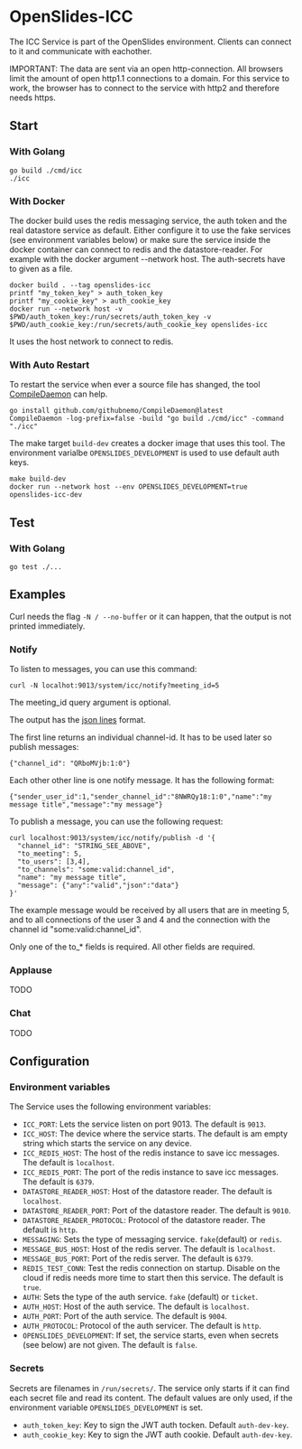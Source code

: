 # OpenSlides-ICC

The ICC Service is part of the OpenSlides environment. Clients can connect to it
and communicate with eachother.

IMPORTANT: The data are sent via an open http-connection. All browsers limit the
amount of open http1.1 connections to a domain. For this service to work, the
browser has to connect to the service with http2 and therefore needs https.


## Start

### With Golang

```
go build ./cmd/icc
./icc
```

### With Docker

The docker build uses the redis messaging service, the auth token and the real
datastore service as default. Either configure it to use the fake services (see
environment variables below) or make sure the service inside the docker
container can connect to redis and the datastore-reader. For example with the
docker argument --network host. The auth-secrets have to given as a file.

```
docker build . --tag openslides-icc
printf "my_token_key" > auth_token_key 
printf "my_cookie_key" > auth_cookie_key
docker run --network host -v $PWD/auth_token_key:/run/secrets/auth_token_key -v $PWD/auth_cookie_key:/run/secrets/auth_cookie_key openslides-icc
```

It uses the host network to connect to redis.


### With Auto Restart

To restart the service when ever a source file has shanged, the tool
[CompileDaemon](https://github.com/githubnemo/CompileDaemon) can help.

```
go install github.com/githubnemo/CompileDaemon@latest
CompileDaemon -log-prefix=false -build "go build ./cmd/icc" -command "./icc"
```

The make target `build-dev` creates a docker image that uses this tool. The
environment varialbe `OPENSLIDES_DEVELOPMENT` is used to use default auth keys.

```
make build-dev
docker run --network host --env OPENSLIDES_DEVELOPMENT=true openslides-icc-dev
```


## Test

### With Golang

```
go test ./...
```


## Examples

Curl needs the flag `-N / --no-buffer` or it can happen, that the output is not
printed immediately.


### Notify

To listen to messages, you can use this command:

```
curl -N localhot:9013/system/icc/notify?meeting_id=5
```

The meeting_id query argument is optional.

The output has the [json lines](https://jsonlines.org/) format.

The first line returns an individual channel-id. It has to be used later so
publish messages:

```
{"channel_id": "QRboMVjb:1:0"}
```

Each other other line is one notify message. It has the following format:

```
{"sender_user_id":1,"sender_channel_id":"8NWRQy18:1:0","name":"my message title","message":"my message"}
```

To publish a message, you can use the following request:

```
curl localhost:9013/system/icc/notify/publish -d '{
  "channel_id": "STRING_SEE_ABOVE",
  "to_meeting": 5,
  "to_users": [3,4],
  "to_channels": "some:valid:channel_id",
  "name": "my message title",
  "message": {"any":"valid","json":"data"}
}'
```

The example message would be received by all users that are in meeting 5, and to
all connections of the user 3 and 4 and the connection with the channel id
"some:valid:channel_id".

Only one of the to_* fields is required. All other fields are required.


### Applause

TODO

### Chat 

TODO


## Configuration

### Environment variables

The Service uses the following environment variables:

* `ICC_PORT`: Lets the service listen on port 9013. The default is
  `9013`.
* `ICC_HOST`: The device where the service starts. The default is am
  empty string which starts the service on any device.
* `ICC_REDIS_HOST`: The host of the redis instance to save icc messages. The
  default is `localhost`.
* `ICC_REDIS_PORT`: The port of the redis instance to save icc messages. The
  default is `6379`.
* `DATASTORE_READER_HOST`: Host of the datastore reader. The default is
  `localhost`.
* `DATASTORE_READER_PORT`: Port of the datastore reader. The default is `9010`.
* `DATASTORE_READER_PROTOCOL`: Protocol of the datastore reader. The default is
  `http`.
* `MESSAGING`: Sets the type of messaging service. `fake`(default) or
  `redis`.
* `MESSAGE_BUS_HOST`: Host of the redis server. The default is `localhost`.
* `MESSAGE_BUS_PORT`: Port of the redis server. The default is `6379`.
* `REDIS_TEST_CONN`: Test the redis connection on startup. Disable on the cloud
  if redis needs more time to start then this service. The default is `true`.
* `AUTH`: Sets the type of the auth service. `fake` (default) or `ticket`.
* `AUTH_HOST`: Host of the auth service. The default is `localhost`.
* `AUTH_PORT`: Port of the auth service. The default is `9004`.
* `AUTH_PROTOCOL`: Protocol of the auth servicer. The default is `http`.
* `OPENSLIDES_DEVELOPMENT`: If set, the service starts, even when secrets (see
  below) are not given. The default is `false`.


### Secrets

Secrets are filenames in `/run/secrets/`. The service only starts if it can find
each secret file and read its content. The default values are only used, if the
environment variable `OPENSLIDES_DEVELOPMENT` is set.

* `auth_token_key`: Key to sign the JWT auth tocken. Default `auth-dev-key`.
* `auth_cookie_key`: Key to sign the JWT auth cookie. Default `auth-dev-key`.
